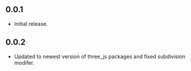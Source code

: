 ## 0.0.1

* Initial release.

## 0.0.2

* Updated to newest version of three_js packages and fixed subdivision modifer.